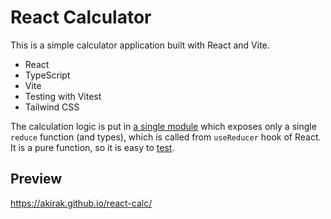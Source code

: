 # React Calculator

This is a simple calculator application built with React and Vite.

- React
- TypeScript
- Vite
- Testing with Vitest
- Tailwind CSS

The calculation logic is put in [a single module](./src/Reducer.ts) which exposes only a single `reduce` function (and types), which is called from `useReducer` hook of React. It is a pure function, so it is easy to [test](./test/reducer.test.ts).

## Preview

https://akirak.github.io/react-calc/
